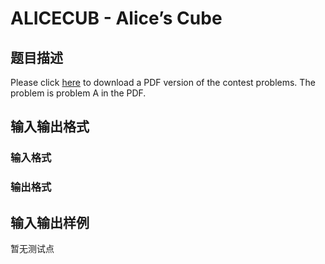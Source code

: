 # ALICECUB - Alice’s Cube

## 题目描述

Please click [here](http://www.spoj.com/content/john_jones:shanghai2009.pdf) to download a PDF version of the contest problems. The problem is problem A in the PDF.

## 输入输出格式

### 输入格式

### 输出格式

## 输入输出样例

暂无测试点

